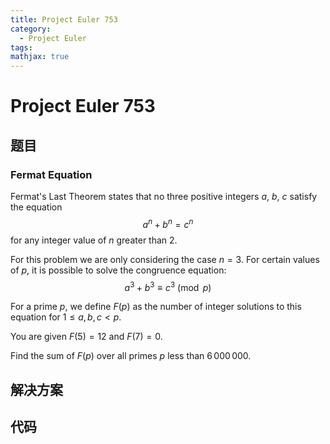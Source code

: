 ```yaml
---
title: Project Euler 753
category:
  - Project Euler
tags:
mathjax: true
---
```

<escape><!-- more --></escape>
    
# Project Euler 753
## 题目
### Fermat Equation


Fermat's Last Theorem states that no three positive integers $a$, $b$, $c$ satisfy the equation 
$$a^n+b^n=c^n$$
for any integer value of $n$ greater than 2.

For this problem we are only considering the case $n=3$. For certain values of $p$, it is possible to solve the congruence equation:
$$a^3+b^3 \equiv c^3 \pmod{p}$$

For a prime $p$, we define $F(p)$ as the number of integer solutions to this equation for $1 \le a,b,c < p$.

You are given $F(5) = 12$ and $F(7) = 0$.

Find the sum of $F(p)$ over all primes $p$ less than $6\,000\,000$.


## 解决方案


## 代码


